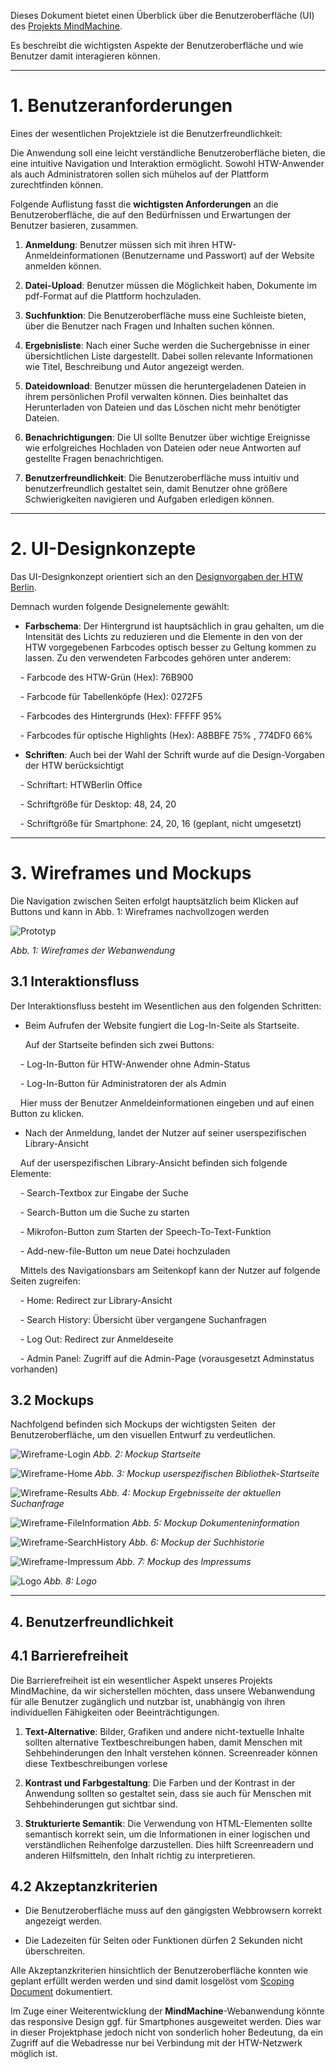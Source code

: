   
  

Dieses Dokument bietet einen Überblick über die Benutzeroberfläche (UI) des [Projekts MindMachine](../README.md).

Es beschreibt die wichtigsten Aspekte der Benutzeroberfläche und wie Benutzer damit interagieren können.

---

# 1. Benutzeranforderungen

  

Eines der wesentlichen Projektziele ist die Benutzerfreundlichkeit:

Die Anwendung soll eine leicht verständliche Benutzeroberfläche bieten, die eine intuitive Navigation und Interaktion ermöglicht. Sowohl HTW-Anwender als auch Administratoren sollen sich mühelos auf der Plattform zurechtfinden können.

  

Folgende Auflistung fasst die **wichtigsten Anforderungen** an die Benutzeroberfläche, die auf den Bedürfnissen und Erwartungen der Benutzer basieren, zusammen.

  

1. **Anmeldung**: Benutzer müssen sich mit ihren HTW-Anmeldeinformationen (Benutzername und Passwort) auf der Website anmelden können.

  

2. **Datei-Upload**: Benutzer müssen die Möglichkeit haben, Dokumente im pdf-Format auf die Plattform hochzuladen.

  

3. **Suchfunktion**: Die Benutzeroberfläche muss eine Suchleiste bieten, über die Benutzer nach Fragen und Inhalten suchen können.

  

4. **Ergebnisliste**: Nach einer Suche werden die Suchergebnisse in einer übersichtlichen Liste dargestellt. Dabei sollen relevante Informationen wie Titel, Beschreibung und Autor angezeigt werden.

  

5. **Dateidownload**: Benutzer müssen die heruntergeladenen Dateien in ihrem persönlichen Profil verwalten können. Dies beinhaltet das Herunterladen von Dateien und das Löschen nicht mehr benötigter Dateien.

  

6. **Benachrichtigungen**: Die UI sollte Benutzer über wichtige Ereignisse wie erfolgreiches Hochladen von Dateien oder neue Antworten auf gestellte Fragen benachrichtigen.

  

7. **Benutzerfreundlichkeit**: Die Benutzeroberfläche muss intuitiv und benutzerfreundlich gestaltet sein, damit Benutzer ohne größere Schwierigkeiten navigieren und Aufgaben erledigen können.


  

---
 

# 2. UI-Designkonzepte

  

Das UI-Designkonzept orientiert sich an den [Designvorgaben der HTW Berlin](https://corporatedesign.htw-berlin.de/).

Demnach wurden folgende Designelemente gewählt:

- **Farbschema**: Der Hintergrund ist hauptsächlich in grau gehalten, um die Intensität des Lichts zu reduzieren und die Elemente in den von der HTW vorgegebenen Farbcodes optisch besser zu Geltung kommen zu lassen. Zu den verwendeten Farbcodes gehören unter anderem:

    - Farbcode des HTW-Grün (Hex): 76B900

    - Farbcode für Tabellenköpfe (Hex): 0272F5

    - Farbcodes des Hintergrunds (Hex): FFFFF 95%

    - Farbcodes für optische Highlights (Hex): A8BBFE 75% , 774DF0 66%

- **Schriften**: Auch bei der Wahl der Schrift wurde auf die Design-Vorgaben der HTW berücksichtigt

    - Schriftart: HTWBerlin Office

    - Schriftgröße für Desktop: 48, 24, 20

    - Schriftgröße für Smartphone: 24, 20, 16 (geplant, nicht umgesetzt)

  

---

  

# 3. Wireframes und Mockups 

  

Die Navigation zwischen Seiten erfolgt hauptsätzlich beim Klicken auf Buttons und kann in Abb. 1: Wireframes nachvollzogen werden

![Prototyp](./assets/Mind-Machine-Prototyping.png)

*Abb. 1: Wireframes der Webanwendung* 

## 3.1 Interaktionsfluss

  

Der Interaktionsfluss besteht im Wesentlichen aus den folgenden Schritten:

- Beim Aufrufen der Website fungiert die Log-In-Seite als Startseite.

      Auf der Startseite befinden sich zwei Buttons:

    - Log-In-Button für HTW-Anwender ohne Admin-Status

    - Log-In-Button für Administratoren der als Admin

    Hier muss der Benutzer Anmeldeinformationen eingeben und auf einen Button zu klicken.

- Nach der Anmeldung, landet der Nutzer auf seiner userspezifischen Library-Ansicht

    Auf der userspezifischen Library-Ansicht befinden sich folgende Elemente:

    - Search-Textbox zur Eingabe der Suche

    - Search-Button um die Suche zu starten

    - Mikrofon-Button zum Starten der Speech-To-Text-Funktion

    - Add-new-file-Button um neue Datei hochzuladen

    Mittels des Navigationsbars am Seitenkopf kann der Nutzer auf folgende Seiten zugreifen:

    - Home: Redirect zur Library-Ansicht

    - Search History: Übersicht über vergangene Suchanfragen

    - Log Out: Redirect zur Anmeldeseite

    - Admin Panel: Zugriff auf die Admin-Page (vorausgesetzt Adminstatus vorhanden)

  

## 3.2 Mockups

  

Nachfolgend befinden sich Mockups der wichtigsten Seiten  der Benutzeroberfläche, um den visuellen Entwurf zu verdeutlichen.

  
![Wireframe-Login](./assets/Wireframe%20-%201Login.png)
*Abb. 2: Mockup Startseite* 

  
![Wireframe-Home](./assets/Wireframe%20-%202Home.png)
*Abb. 3: Mockup userspezifischen Bibliothek-Startseite* 

  
![Wireframe-Results](./assets/Wireframe%20-%203Result.png)
*Abb. 4: Mockup Ergebnisseite der aktuellen Suchanfrage*

  
![Wireframe-FileInformation](./assets/Wireframe%20-%205FileInformation.png)
*Abb. 5: Mockup Dokumenteninformation*

![Wireframe-SearchHistory](./assets/Wireframe%20-%204SearchHistory.png)
*Abb. 6: Mockup der Suchhistorie*

  
![Wireframe-Impressum](./assets/Wireframe%20-%206Impressum.png)
*Abb. 7: Mockup des Impressums*


![Logo](./assets/Logo.png)
*Abb. 8: Logo*

---

  

## 4. Benutzerfreundlichkeit

  

## 4.1 Barrierefreiheit 

  

Die Barrierefreiheit ist ein wesentlicher Aspekt unseres Projekts MindMachine, da wir sicherstellen möchten, dass unsere Webanwendung für alle Benutzer zugänglich und nutzbar ist, unabhängig von ihren individuellen Fähigkeiten oder Beeinträchtigungen.

  

1. **Text-Alternative**: Bilder, Grafiken und andere nicht-textuelle Inhalte sollten alternative Textbeschreibungen haben, damit Menschen mit Sehbehinderungen den Inhalt verstehen können. Screenreader können diese Textbeschreibungen vorlese

  

2. **Kontrast und Farbgestaltung**: Die Farben und der Kontrast in der Anwendung sollten so gestaltet sein, dass sie auch für Menschen mit Sehbehinderungen gut sichtbar sind.

  

3. **Strukturierte Semantik**: Die Verwendung von HTML-Elementen sollte semantisch korrekt sein, um die Informationen in einer logischen und verständlichen Reihenfolge darzustellen. Dies hilft Screenreadern und anderen Hilfsmitteln, den Inhalt richtig zu interpretieren.

  

## 4.2 Akzeptanzkriterien

  

- Die Benutzeroberfläche muss auf den gängigsten Webbrowsern korrekt angezeigt werden.

- Die Ladezeiten für Seiten oder Funktionen dürfen 2 Sekunden nicht überschreiten.

Alle Akzeptanzkriterien hinsichtlich der Benutzeroberfläche konnten wie geplant erfüllt werden werden und sind damit losgelöst vom [Scoping Document](https://gitlab.rz.htw-berlin.de/iiw-vertiefung-softwareengineering/202324-wise/mindmachine/mindmachine/-/blob/main/documentation/scoping-document.md) dokumentiert.

  

Im Zuge einer Weiterentwicklung der **MindMachine**-Webanwendung könnte das responsive Design ggf. für Smartphones ausgeweitet werden. Dies war in dieser Projektphase jedoch nicht von sonderlich hoher Bedeutung, da ein Zugriff auf die Webadresse nur bei Verbindung mit der HTW-Netzwerk möglich ist.

  
